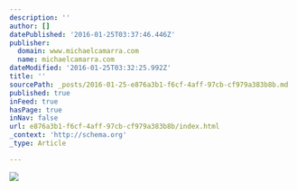 ```yaml
---
description: ''
author: []
datePublished: '2016-01-25T03:37:46.446Z'
publisher:
  domain: www.michaelcamarra.com
  name: michaelcamarra.com
dateModified: '2016-01-25T03:32:25.992Z'
title: ''
sourcePath: _posts/2016-01-25-e876a3b1-f6cf-4aff-97cb-cf979a383b8b.md
published: true
inFeed: true
hasPage: true
inNav: false
url: e876a3b1-f6cf-4aff-97cb-cf979a383b8b/index.html
_context: 'http://schema.org'
_type: Article

---
```

![](http://static1.squarespace.com/static/54dea7d5e4b045091b12175e/54e502d3e4b0412e88dfb219/54e502d3e4b0715f87f9fe95/1424294612401/Oneseries_print2.jpg?format=1000w)